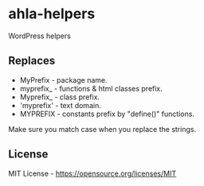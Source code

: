 # ahla-helpers
WordPress helpers

## Replaces
  * MyPrefix    -  package name.
  * myprefix_   -  functions & html classes prefix.
  * Myprefix_   -  class prefix.
  * 'myprefix'  -  text domain.
  * MYPREFIX    -  constants prefix by "define()" functions.

Make sure you match case when you replace the strings.

## License
MIT License - https://opensource.org/licenses/MIT
